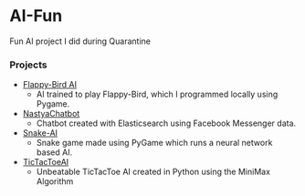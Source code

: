 # AI-Fun
Fun AI project I did during Quarantine

### Projects

- [Flappy-Bird AI](https://github.com/karkipra/AI-Fun/tree/master/Flappy-Bird)
  - AI trained to play Flappy-Bird, which I programmed locally using Pygame. 
- [NastyaChatbot](https://github.com/karkipra/AI-Fun/tree/master/NastyaChatbot)
  - Chatbot created with Elasticsearch using Facebook Messenger data.
- [Snake-AI](https://github.com/karkipra/AI-Fun/tree/master/Snake-AI)
  - Snake game made using PyGame which runs a neural network based AI.
- [TicTacToeAI](https://github.com/karkipra/AI-Fun/tree/master/TicTacToeAI)
  - Unbeatable TicTacToe AI created in Python using the MiniMax Algorithm
